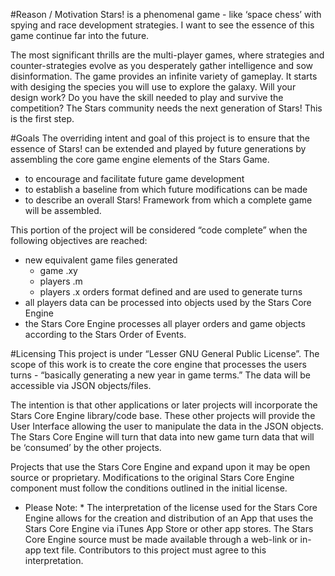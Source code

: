
#Reason / Motivation
Stars! is a phenomenal game - like ‘space chess’ with spying and race development strategies. I want to see the essence of this game continue far into the future. 

The most significant thrills are the multi-player games, where strategies and counter-strategies evolve as you desperately gather intelligence and sow disinformation. The game provides an infinite variety of gameplay. It starts with desiging the species you will use to explore the galaxy. Will your design work? Do you have the skill needed to play and survive the competition? The Stars community needs the next generation of Stars! This is the first step. 



#Goals 
The overriding intent and goal of this project is to ensure that the essence of Stars! can be extended and played by future generations by assembling the core game engine elements of the Stars Game.

* to encourage and facilitate future game development 
* to establish a baseline from which future modifications can be made
* to describe an overall Stars! Framework from which a complete game will be assembled.

This portion of the project will be considered “code complete” when the following objectives are reached:
* new equivalent game files generated
  * game .xy
  * players .m 
  * players .x orders format defined and are used to generate turns
* all players data can be processed into objects used by the Stars Core Engine
* the Stars Core Engine processes all player orders and game objects according to the Stars Order of Events. 



#Licensing 
This project is under “Lesser GNU General Public License”. 
The scope of this work is to create the core engine that processes the users turns - “basically generating a new year in game terms.” The data will be accessible via JSON objects/files. 

The intention is that other applications or later projects will incorporate the Stars Core Engine library/code base. These other projects will provide the User Interface allowing the user to manipulate the data in the JSON objects. The Stars Core Engine will turn that data into new game turn data that will be ‘consumed’ by the other projects.

Projects that use the Stars Core Engine and expand upon it may be open source or proprietary. Modifications to the original Stars Core Engine component must follow the conditions outlined in the initial license.

* Please Note: * The interpretation of the license used for the Stars Core Engine allows for the creation and distribution of an App that uses the Stars Core Engine via iTunes App Store or other app stores. The Stars Core Engine source must be made available through a web-link or in-app text file. Contributors to this project must agree to this interpretation.


